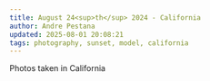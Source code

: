 ```yaml
---
title: August 24<sup>th</sup> 2024 - California
author: Andre Pestana
updated: 2025-08-01 20:08:21
tags: photography, sunset, model, california
---
```


<!-- excerpt -->

Photos taken in California

<!-- excerpt -->

<FolderGallery dir="/sections/photography/posts/2025-08-24" sort="name-asc" />
